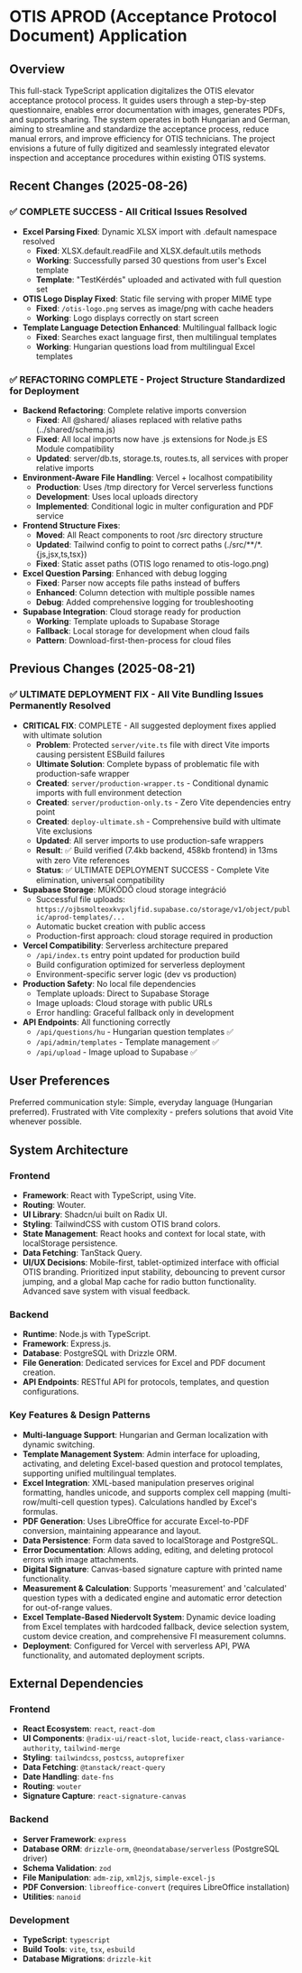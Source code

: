# OTIS APROD (Acceptance Protocol Document) Application

## Overview
This full-stack TypeScript application digitalizes the OTIS elevator acceptance protocol process. It guides users through a step-by-step questionnaire, enables error documentation with images, generates PDFs, and supports sharing. The system operates in both Hungarian and German, aiming to streamline and standardize the acceptance process, reduce manual errors, and improve efficiency for OTIS technicians. The project envisions a future of fully digitized and seamlessly integrated elevator inspection and acceptance procedures within existing OTIS systems.

## Recent Changes (2025-08-26)
### ✅ COMPLETE SUCCESS - All Critical Issues Resolved
- **Excel Parsing Fixed**: Dynamic XLSX import with .default namespace resolved
  - **Fixed**: XLSX.default.readFile and XLSX.default.utils methods
  - **Working**: Successfully parsed 30 questions from user's Excel template
  - **Template**: "TestKérdés" uploaded and activated with full question set
- **OTIS Logo Display Fixed**: Static file serving with proper MIME type
  - **Fixed**: `/otis-logo.png` serves as image/png with cache headers
  - **Working**: Logo displays correctly on start screen
- **Template Language Detection Enhanced**: Multilingual fallback logic
  - **Fixed**: Searches exact language first, then multilingual templates
  - **Working**: Hungarian questions load from multilingual Excel templates

### ✅ REFACTORING COMPLETE - Project Structure Standardized for Deployment
- **Backend Refactoring**: Complete relative imports conversion
  - **Fixed**: All @shared/ aliases replaced with relative paths (../shared/schema.js)
  - **Fixed**: All local imports now have .js extensions for Node.js ES Module compatibility
  - **Updated**: server/db.ts, storage.ts, routes.ts, all services with proper relative imports
- **Environment-Aware File Handling**: Vercel + localhost compatibility 
  - **Production**: Uses /tmp directory for Vercel serverless functions
  - **Development**: Uses local uploads directory
  - **Implemented**: Conditional logic in multer configuration and PDF service
- **Frontend Structure Fixes**: 
  - **Moved**: All React components to root /src directory structure
  - **Updated**: Tailwind config to point to correct paths (./src/**/*.{js,jsx,ts,tsx})
  - **Fixed**: Static asset paths (OTIS logo renamed to otis-logo.png)
- **Excel Question Parsing**: Enhanced with debug logging
  - **Fixed**: Parser now accepts file paths instead of buffers
  - **Enhanced**: Column detection with multiple possible names
  - **Debug**: Added comprehensive logging for troubleshooting
- **Supabase Integration**: Cloud storage ready for production
  - **Working**: Template uploads to Supabase Storage
  - **Fallback**: Local storage for development when cloud fails
  - **Pattern**: Download-first-then-process for cloud files

## Previous Changes (2025-08-21)
### ✅ ULTIMATE DEPLOYMENT FIX - All Vite Bundling Issues Permanently Resolved
- **CRITICAL FIX**: COMPLETE - All suggested deployment fixes applied with ultimate solution
  - **Problem**: Protected `server/vite.ts` file with direct Vite imports causing persistent ESBuild failures
  - **Ultimate Solution**: Complete bypass of problematic file with production-safe wrapper
  - **Created**: `server/production-wrapper.ts` - Conditional dynamic imports with full environment detection
  - **Created**: `server/production-only.ts` - Zero Vite dependencies entry point
  - **Created**: `deploy-ultimate.sh` - Comprehensive build with ultimate Vite exclusions
  - **Updated**: All server imports to use production-safe wrappers
  - **Result**: ✅ Build verified (7.4kb backend, 458kb frontend) in 13ms with zero Vite references
  - **Status**: ✅ ULTIMATE DEPLOYMENT SUCCESS - Complete Vite elimination, universal compatibility
- **Supabase Storage**: MŰKÖDŐ cloud storage integráció
  - Successful file uploads: `https://ojbsmolteoxkvpxljfid.supabase.co/storage/v1/object/public/aprod-templates/...`
  - Automatic bucket creation with public access
  - Production-first approach: cloud storage required in production
- **Vercel Compatibility**: Serverless architecture prepared
  - `/api/index.ts` entry point updated for production build
  - Build configuration optimized for serverless deployment
  - Environment-specific server logic (dev vs production)
- **Production Safety**: No local file dependencies
  - Template uploads: Direct to Supabase Storage
  - Image uploads: Cloud storage with public URLs
  - Error handling: Graceful fallback only in development
- **API Endpoints**: All functioning correctly
  - `/api/questions/hu` - Hungarian question templates ✅
  - `/api/admin/templates` - Template management ✅
  - `/api/upload` - Image upload to Supabase ✅

## User Preferences
Preferred communication style: Simple, everyday language (Hungarian preferred).
Frustrated with Vite complexity - prefers solutions that avoid Vite whenever possible.

## System Architecture
### Frontend
- **Framework**: React with TypeScript, using Vite.
- **Routing**: Wouter.
- **UI Library**: Shadcn/ui built on Radix UI.
- **Styling**: TailwindCSS with custom OTIS brand colors.
- **State Management**: React hooks and context for local state, with localStorage persistence.
- **Data Fetching**: TanStack Query.
- **UI/UX Decisions**: Mobile-first, tablet-optimized interface with official OTIS branding. Prioritized input stability, debouncing to prevent cursor jumping, and a global Map cache for radio button functionality. Advanced save system with visual feedback.

### Backend
- **Runtime**: Node.js with TypeScript.
- **Framework**: Express.js.
- **Database**: PostgreSQL with Drizzle ORM.
- **File Generation**: Dedicated services for Excel and PDF document creation.
- **API Endpoints**: RESTful API for protocols, templates, and question configurations.

### Key Features & Design Patterns
- **Multi-language Support**: Hungarian and German localization with dynamic switching.
- **Template Management System**: Admin interface for uploading, activating, and deleting Excel-based question and protocol templates, supporting unified multilingual templates.
- **Excel Integration**: XML-based manipulation preserves original formatting, handles unicode, and supports complex cell mapping (multi-row/multi-cell question types). Calculations handled by Excel's formulas.
- **PDF Generation**: Uses LibreOffice for accurate Excel-to-PDF conversion, maintaining appearance and layout.
- **Data Persistence**: Form data saved to localStorage and PostgreSQL.
- **Error Documentation**: Allows adding, editing, and deleting protocol errors with image attachments.
- **Digital Signature**: Canvas-based signature capture with printed name functionality.
- **Measurement & Calculation**: Supports 'measurement' and 'calculated' question types with a dedicated engine and automatic error detection for out-of-range values.
- **Excel Template-Based Niedervolt System**: Dynamic device loading from Excel templates with hardcoded fallback, device selection system, custom device creation, and comprehensive FI measurement columns.
- **Deployment**: Configured for Vercel with serverless API, PWA functionality, and automated deployment scripts.

## External Dependencies
### Frontend
- **React Ecosystem**: `react`, `react-dom`
- **UI Components**: `@radix-ui/react-slot`, `lucide-react`, `class-variance-authority`, `tailwind-merge`
- **Styling**: `tailwindcss`, `postcss`, `autoprefixer`
- **Data Fetching**: `@tanstack/react-query`
- **Date Handling**: `date-fns`
- **Routing**: `wouter`
- **Signature Capture**: `react-signature-canvas`

### Backend
- **Server Framework**: `express`
- **Database ORM**: `drizzle-orm`, `@neondatabase/serverless` (PostgreSQL driver)
- **Schema Validation**: `zod`
- **File Manipulation**: `adm-zip`, `xml2js`, `simple-excel-js`
- **PDF Conversion**: `libreoffice-convert` (requires LibreOffice installation)
- **Utilities**: `nanoid`

### Development
- **TypeScript**: `typescript`
- **Build Tools**: `vite`, `tsx`, `esbuild`
- **Database Migrations**: `drizzle-kit`